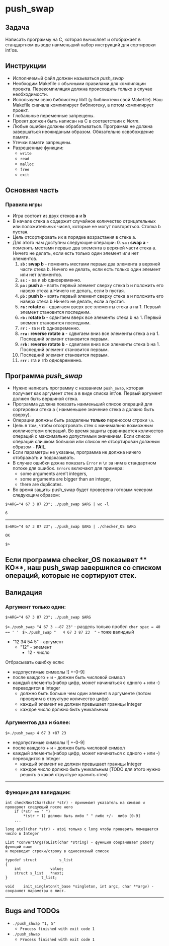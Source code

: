 # push_swap

## Задача

Написать программу на C, которая вычисляет и отображает в стандартном выводе наименьший набор инструкций для сортировки
int'ов.

## Инструкции

- Исполняемый файл должен называться *push_swap*
- Необходим Makefile с обычными правилами для компиляции проекта. Перекомпиляция должна происходить только в случае
  необходимости.
- Используем свою библиотеку libft (у библиотеки свой Makefile). Наш Makefile сначала компилирует библиотеку, а потом
  компилирует проект.
- Глобальные переменные запрещены.
- Проект должен быть написан на C в соответствии с *Norm*.
- Любые ошибки должны обрабатываться. Программа не должна завершаться неожиданым образом. Обязательно освобождение
  памяти.
- Утечки памяти запрещены.
- Разрешенные функции:
    - `write`
    - `read`
    - `malloc`
    - `free`
    - `exit`

## Основная часть

### Правила игры

- Игра состоит из двух стеков **a** и **b**
- В начале стека a содержит случайное количество отрицательных или положительных чисел, которые не могут повторяться.
  Стопка b пустая.
- Цель отсортировать их в порядке возрастания в стеке a.
- Для этого нам доступны следующие операции:
    0. **`sa` : swap a** - поменять местами первые два элемента в верхней части стека a. Ничего не делать, если есть
       только один элемент или нет элементов.
    1. **`sb` : swap b** - поменять местами первые два элемента в верхней части стека b. Ничего не делать, если есть
       только один элемент или нет элементов.
    2. **`ss` :** - sa и sb одновременно.
    3. **`pa` : push a** - взять первый элемент сверху стека b и положить его наверх стека a.Ничего не делать, если b
       пустая.
    4. **`pb` : push b** - взять первый элемент сверху стека a и положить его наверх стека b.Ничего не делать, если a
       пустая.
    5. **`ra` : rotate a** - сдвигаем вверх все элементы стека a на 1. Первый элемент становится последним.
    6. **`rb` : rotate b** - сдвигаем вверх все элементы стека b на 1. Первый элемент становится последним.
    7. **`rr` :** - ra и rb одновременно.
    8. **`rra` : reverse rotate a** - сдвигаем вниз все элементы стека a на 1. Последний элемент становится первым.
    9. **`rrb` : reverse rotate b** - сдвигаем вниз все элементы стека b на 1. Последний элемент становится первым.
    10. Последний элемент становится первым.
    11. **`rrr` :** rra и rrb одновременно.

## Программа *push_swap*

- Нужно написать программу с названием `push_swap`, которая получает как аргумент стек a в виде списка int'ов. Первый
  аргумент должен быть вершиной стека.
- Программа должна показать наименьший список операций для сортировки стека a (
  наименьшее значение стека a должно быть сверху).
- Операции должны быть разделены **только** переносом строки `\n`.
- Цель в том, чтобы отсортровать стек с минимально возможным колличеством операций. Во время защиты сравнивается
  количество операций с максимально допустимым значением. Если список операций слишком большой или список не
  отсортирован должным образом - **FAIL**.
- Если параметры не указаны, программа не должна ничего отображать и подсказывать.
- В случае ошибки дожна показать `Error` и `\n` за ним в стандартном потоке для ошибок. `Errors` включают для примера:
    - some arguments aren’t integers,
    - some arguments are bigger than an integer,
    - there are duplicates.
- Во время защиты push_swap будет проверена готовым чекером следующим образом:

`$>ARG="4 67 3 87 23"; ./push_swap $ARG | wc -l`

`6`

---

`$>ARG="4 67 3 87 23"; ./push_swap $ARG | ./checker_OS $ARG`

`OK`

`$>`

Если программа **checker_OS** показывет **
KO**, наш push_swap завершился со списком операций, которые не сортируют стек.
---

## Валидация

### Аргумент только один:

`$>ARG="4 67 3 87 23"; ./push_swap $ARG`

`$>./push_swap "4 67 3 --87 23"` - раздель только пробел `char spac = 40 == ' ' `
`$>./push_swap "   4 67 3 87 23  "` - тоже валидный

* "12 34 54 5" - аргумент
    * "12" - элемент
        * 12 - число

Отбрасывать ошибку если:

- недопустимые символы ![ +-0-9]
- после каждого + и - должен быть числовой символ
- каждый элементы(набор цифр, может начинаться с одного + или -) переводится в Integer
    - должно быть больше чем один элемент в аргументе (потом проверим в структуре количество цифр)
    - каждый элемент не должен превышает границы Integer
    - каждое число должно быть уникальным

### Аргументов два и более:

`$>./push_swap 4 67 3 +87 23`

- недопустимые символы ![ +-0-9]
- после каждого + и - должен быть числовой символ
- каждый элементы(набор цифр, может начинаться с одного + или -) переводится в Integer
    - каждый элемент не должен превышает границы Integer
    - каждое число должно быть уникальным (TODO для этого нужно решить в какой структуре хранить стек)

---

### Функции для валидации:

```
int checkNextChar(char *str) - принимает указатель на символ и проверяет следующий после него
    if (*str == " ")
        *(str + 1) должен быть либо " " либо +/-  либо [0-9]
    ...
```

```
long atol(char *str) - atoi только с long чтобы проверить помещается число в Integer
```

```
List *convertArgsToList(char *string) - функция оборачивает работу функций выше 
и переводит строки/строку в односвязный список

typedef struct          s_list
{
	int             value;
	struct s_list	*next;
}		        t_list;

```

```
void	init_singleton(t_base *singleton, int argc, char **argv) - сохраняет параметры в лист.
```

---

## Bugs and TODOs

* ```./push_shwap "1, 5"```
    * ```Process finished with exit code 1```
* ```./push_shwap```
  * ```Process finished with exit code 1```